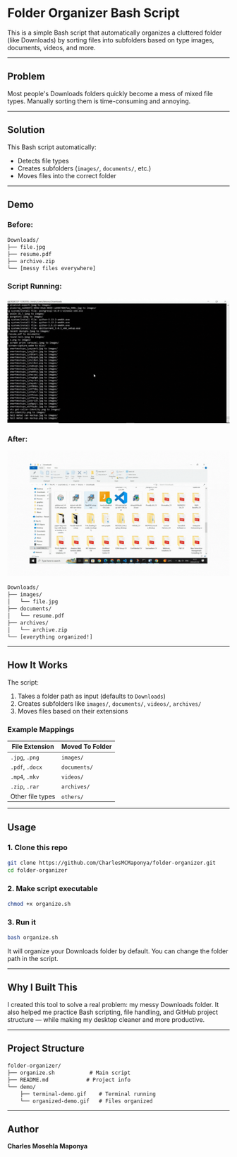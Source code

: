 #  Folder Organizer Bash Script

This is a simple Bash script that automatically organizes a cluttered folder (like Downloads) by sorting files into subfolders based on type images, documents, videos, and more.

---

##  Problem
Most people's Downloads folders quickly become a mess of mixed file types. Manually sorting them is time-consuming and annoying.

---

##  Solution
This Bash script automatically:
- Detects file types
- Creates subfolders (`images/`, `documents/`, etc.)
- Moves files into the correct folder

---

##  Demo

###  Before:
```
Downloads/
├── file.jpg
├── resume.pdf
├── archive.zip
└── [messy files everywhere]
```

###  Script Running:
![Terminal organizing files](demo/terminal-demo.gif)

###  After:
![Organized files](demo/organized-demo.gif)

```
Downloads/
├── images/
│   └── file.jpg
├── documents/
│   └── resume.pdf
├── archives/
│   └── archive.zip
└── [everything organized!]
```

---

##  How It Works

The script:
1. Takes a folder path as input (defaults to `Downloads`)
2. Creates subfolders like `images/`, `documents/`, `videos/`, `archives/`
3. Moves files based on their extensions

### Example Mappings
| File Extension       | Moved To Folder |
|----------------------|-----------------|
| `.jpg`, `.png`       | `images/`       |
| `.pdf`, `.docx`      | `documents/`    |
| `.mp4`, `.mkv`       | `videos/`       |
| `.zip`, `.rar`       | `archives/`     |
| Other file types     | `others/`       |

---

##  Usage

### 1. Clone this repo
```bash
git clone https://github.com/CharlesMCMaponya/folder-organizer.git
cd folder-organizer
```

### 2. Make script executable
```bash
chmod +x organize.sh
```

### 3. Run it
```bash
bash organize.sh
```

It will organize your Downloads folder by default. You can change the folder path in the script.

---

## Why I Built This

I created this tool to solve a real problem: my messy Downloads folder. It also helped me practice Bash scripting, file handling, and GitHub project structure — while making my desktop cleaner and more productive.

---

##  Project Structure
```
folder-organizer/
├── organize.sh           # Main script
├── README.md            # Project info
└── demo/
    ├── terminal-demo.gif    # Terminal running
    └── organized-demo.gif   # Files organized
```

---

##  Author
**Charles Mosehla Maponya**
